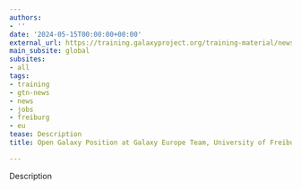 ```yaml
---
authors:
- ''
date: '2024-05-15T00:00:00+00:00'
external_url: https://training.galaxyproject.org/training-material/news/2024/05/15/galaxy-europe-freiburg-job.html
main_subsite: global
subsites:
- all
tags:
- training
- gtn-news
- news
- jobs
- freiburg
- eu
tease: Description
title: Open Galaxy Position at Galaxy Europe Team, University of Freiburg

---
```

Description